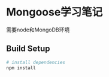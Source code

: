 # Mongoose学习笔记

需要node和MongoDB环境




## Build Setup

``` bash
# install dependencies
npm install
```